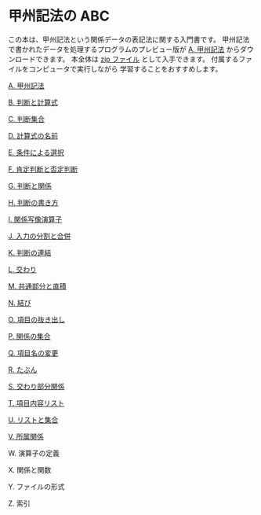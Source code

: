 <!-- -*- encoding: utf-8 -*- -->

# 甲州記法の ABC


この本は、甲州記法という関係データの表記法に関する入門書です。
甲州記法で書かれたデータを処理するプログラムのプレビュー版が
[A. 甲州記法][A] からダウンロードできます。
本全体は [zip ファイル][zip] として入手できます。
付属するファイルをコンピュータで実行しながら
学習することをおすすめします。


[A. 甲州記法][A]

[B. 判断と計算式][B]

[C. 判断集合][C]

[D. 計算式の名前][D]

[E. 条件による選択][E]

[F. 肯定判断と否定判断][F]

[G. 判断と関係][G]

[H. 判断の書き方][H]

[I. 関係写像演算子][I]

[J. 入力の分割と合併][J]

[K. 判断の連結][K]

[L. 交わり][L]

[M. 共通部分と直積][M]

[N. 結び][N]

[O. 項目の抜き出し][O]

[P. 関係の集合][P]

[Q. 項目名の変更][Q]

[R. たぶん][R]

[S. 交わり部分関係][S]

[T. 項目内容リスト][T]

[U. リストと集合][U]

[V. 所属関係][V]

W. 演算子の定義

X. 関係と関数

Y. ファイルの形式

Z. 索引


[A]: https://github.com/seinokatsuhiro/abc-of-koshucode/tree/master/draft/section/A
[B]: https://github.com/seinokatsuhiro/abc-of-koshucode/tree/master/draft/section/B
[C]: https://github.com/seinokatsuhiro/abc-of-koshucode/tree/master/draft/section/C
[D]: https://github.com/seinokatsuhiro/abc-of-koshucode/tree/master/draft/section/D
[E]: https://github.com/seinokatsuhiro/abc-of-koshucode/tree/master/draft/section/E
[F]: https://github.com/seinokatsuhiro/abc-of-koshucode/tree/master/draft/section/F
[G]: https://github.com/seinokatsuhiro/abc-of-koshucode/tree/master/draft/section/G
[H]: https://github.com/seinokatsuhiro/abc-of-koshucode/tree/master/draft/section/H
[I]: https://github.com/seinokatsuhiro/abc-of-koshucode/tree/master/draft/section/I
[J]: https://github.com/seinokatsuhiro/abc-of-koshucode/tree/master/draft/section/J
[K]: https://github.com/seinokatsuhiro/abc-of-koshucode/tree/master/draft/section/K
[L]: https://github.com/seinokatsuhiro/abc-of-koshucode/tree/master/draft/section/L
[M]: https://github.com/seinokatsuhiro/abc-of-koshucode/tree/master/draft/section/M
[N]: https://github.com/seinokatsuhiro/abc-of-koshucode/tree/master/draft/section/N
[O]: https://github.com/seinokatsuhiro/abc-of-koshucode/tree/master/draft/section/O
[P]: https://github.com/seinokatsuhiro/abc-of-koshucode/tree/master/draft/section/P
[Q]: https://github.com/seinokatsuhiro/abc-of-koshucode/tree/master/draft/section/Q
[R]: https://github.com/seinokatsuhiro/abc-of-koshucode/tree/master/draft/section/R
[S]: https://github.com/seinokatsuhiro/abc-of-koshucode/tree/master/draft/section/S
[T]: https://github.com/seinokatsuhiro/abc-of-koshucode/tree/master/draft/section/T
[U]: https://github.com/seinokatsuhiro/abc-of-koshucode/tree/master/draft/section/U
[V]: https://github.com/seinokatsuhiro/abc-of-koshucode/tree/master/draft/section/V
[W]: https://github.com/seinokatsuhiro/abc-of-koshucode/tree/master/draft/section/W
[X]: https://github.com/seinokatsuhiro/abc-of-koshucode/tree/master/draft/section/X
[Y]: https://github.com/seinokatsuhiro/abc-of-koshucode/tree/master/draft/section/Y
[Z]: https://github.com/seinokatsuhiro/abc-of-koshucode/tree/master/draft/section/Z

[zip]: https://github.com/seinokatsuhiro/abc-of-koshucode/archive/master.zip

